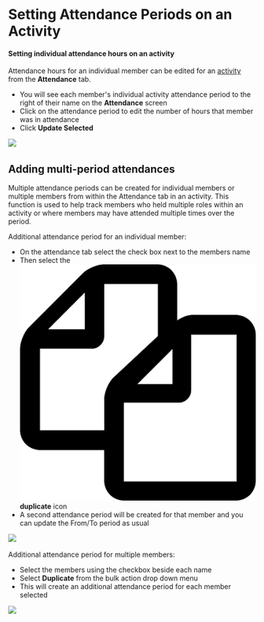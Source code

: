 # Setting Attendance Periods on an Activity

#### Setting individual attendance hours on an activity

Attendance hours for an individual member can be edited for an [activity](./) from the **Attendance** tab.

* You will see each member's individual activity attendance period to the right of their name on the **Attendance** screen
* Click on the attendance period to edit the number of hours that member was in attendance
* Click **Update Selected**

![](../../.gitbook/assets/setting-attendance-periods%20%281%29.gif)

## Adding multi-period attendances

Multiple attendance periods can be created for individual members or multiple members from within the Attendance tab in an activity. This function is used to help track members who held multiple roles within an activity or where members may have attended multiple times over the period.  
  
Additional attendance period for an individual member:

* On the attendance tab select the check box next to the members name
* Then select the ![](../../.gitbook/assets/duplicate.png) **duplicate** icon
* A second attendance period will be created for that member and you can update the From/To period as usual

![](../../.gitbook/assets/setting-attendance-periods.gif)

Additional attendance period for multiple members:

* Select the members using the checkbox beside each name
*  Select **Duplicate** from the bulk action drop down menu
* This will create an additional attendance period for each member selected 

![](../../.gitbook/assets/additional-attendance-for-multiple-people.gif)

